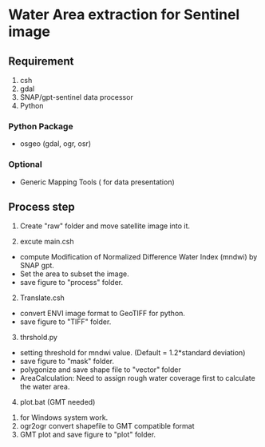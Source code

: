 # Water Area extraction for Sentinel image

## Requirement
1. csh
2. gdal
3. SNAP/gpt-sentinel data processor
 4. Python

### Python Package
  * osgeo (gdal, ogr, osr)

### Optional
  * Generic Mapping Tools ( for data presentation)

## Process step
1. Create "raw" folder and move satellite image into it.

2. excute main.csh
  - compute Modification of Normalized Difference Water Index (mndwi) by SNAP gpt.
  - Set the area to subset the image.
  - save figure to "process" folder.

2. Translate.csh
  - convert ENVI image format to GeoTIFF for python.
  - save figure to "TIFF" folder.

3. thrshold.py
  - setting threshold for mndwi value. (Default = 1.2*standard deviation)
  - save figure to "mask" folder.
  - polygonize and save shape file to "vector" folder
  - AreaCalculation: Need to assign rough water coverage first to calculate the water area.

4. plot.bat (GMT needed)
  1) for Windows system work.
  2) ogr2ogr convert shapefile to GMT compatible format
  3) GMT plot and save figure to "plot" folder.
  
